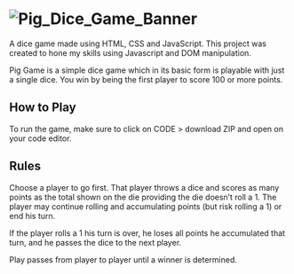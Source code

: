 # ![Pig_Dice_Game_Banner](https://user-images.githubusercontent.com/65255214/173899375-04e531d4-f086-4226-ab83-9de092a7cd45.png)

A dice game made using HTML, CSS and JavaScript.  This project was created to hone my skills using Javascript and DOM manipulation.

Pig Game is a simple dice game which in its basic form is playable with just a single dice. You win by being the first player to score 100 or more points.


## How to Play

To run the game, make sure to click on CODE > download ZIP and open on your code editor.

## Rules
Choose a player to go first. That player throws a dice and scores as many points as the total shown on the die providing the die doesn’t roll a 1. The player may continue rolling and accumulating points (but risk rolling a 1) or end his turn.

If the player rolls a 1 his turn is over, he loses all points he accumulated that turn, and he passes the dice to the next player.

Play passes from player to player until a winner is determined.
